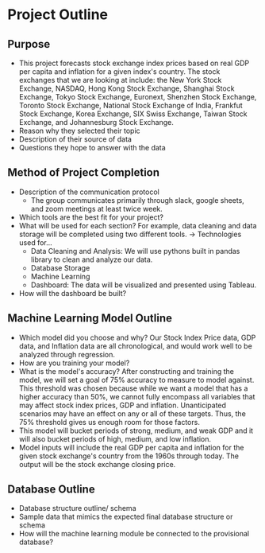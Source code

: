 # Project Outline

## Purpose 
- This project forecasts stock exchange index prices based on real GDP per capita and inflation for a given index's country. The stock exchanges that we are looking at include: the New York Stock Exchange, NASDAQ, Hong Kong Stock Exchange, Shanghai Stock Exchange, Tokyo Stock Exchange, Euronext, Shenzhen Stock Exchange, Toronto Stock Exchange, National Stock Exchange of India, Frankfut Stock Exchange, Korea Exchange, SIX Swiss Exchange, Taiwan Stock Exchange, and Johannesburg Stock Exchange.  
- Reason why they selected their topic
- Description of their source of data
- Questions they hope to answer with the data

## Method of Project Completion
- Description of the communication protocol
  - The group communicates primarily through slack, google sheets, and zoom meetings at least twice week. 
- Which tools are the best fit for your project? 
- What will be used for each section? For example, data cleaning and data storage will be completed using two different tools. 
  -> Technologies used for...
  - Data Cleaning and Analysis: We will use pythons built in pandas library to clean and analyze our data.
  - Database Storage
  - Machine Learning
  - Dashboard: The data will be visualized and presented using Tableau.
- How will the dashboard be built? 

## Machine Learning Model Outline
- Which model did you choose and why? Our Stock Index Price data, GDP data, and Inflation data are all chronological, and would work well to be analyzed through regression.
- How are you training your model?
- What is the model's accuracy? After constructing and training the model, we will set a goal of 75% accuracy to measure to model against. This threshold was chosen because while we want a model that has a higher accuracy than 50%, we cannot fully encompass all variables that may affect stock index prices, GDP and inflation. Unanticipated scenarios may have an effect on any or all of these targets. Thus, the 75% threshold gives us enough room for those factors.
- This model will bucket periods of strong, medium, and weak GDP and it will also bucket periods of high, medium, and low inflation. 
- Model inputs will include the real GDP per capita and inflation for the given stock exchange's country from the 1960s through today.  The output will be the stock exchange closing price.   

## Database Outline
- Database structure outline/ schema
- Sample data that mimics the expected final database structure or schema
- How will the machine learning module be connected to the provisional database?
